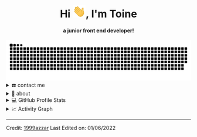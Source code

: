 <div align="center">
<h1 align="center">Hi <img width="35" src="https://github.com/1999AZZAR/1999AZZAR/blob/main/resources/img/waving.gif">, I'm Toine</h1>
<h4 align="center">a junior front end developer!</h4>
</div>

<div align="center">
  <a href="https://1999azzar.github.io/1999AZZAR/">
  <img  src="https://github.com/1999AZZAR/1999AZZAR/blob/main/resources/img/grid-snake.svg"
       alt="snake" /></a>
</div>

<details>
  <summary>☎️ contact me</summary>
<div>
  <samp>
    <h2 align="center">You can reach me by:</h2>
    <p align="center">
      <br/>
      <a href="https://www.linkedin.com/in/toineriedo/" target="blank"><img align="center"
         src="https://img.shields.io/badge/linkedin-%231DA1F2.svg?style=for-the-badge&logo=linkedin&logoColor=white"
         alt="azzar" height="30"/></a>
      <a href="https://mailto:riedotoine@gmail.com" target="blank"><img align="center"
         src="https://img.shields.io/badge/gmail-EA4335.svg?style=for-the-badge&logo=gmail&logoColor=white"
         alt="azzar" height="30"/></a>
    </p>
  <p align="center">
      <a href="https://twitter.com/togido_" target="blank"><img align="center"
         src="https://img.shields.io/badge/twitter-1DA1F2.svg?style=for-the-badge&logo=twitter&logoColor=white"
         alt="azzar" height="30"/></a>
      <br>
    </p>
  </samp>
</div>
</details>

<details>
  <summary>🧮 about</summary>
<div>
<h2 align="center">🧮 About this Account</h2>
 <p align="center">
  <a href="github.com/toine08" target="blank"><img align="center" 
     src="https://badges.pufler.dev/visits/toine08/toine08?style=for-the-badge&color=e74c3c&logo=github&label=Spying+Counter"
     alt="spying counter" /></a>
  <a href="github.com/toine08" target="blank"><img align="center" 
     src="https://badges.pufler.dev/years/toine08/?style=for-the-badge&color=27a4fb&logo=github&label=Account+Age"
     alt="account age" /></a>
  </p>
  <p align="center">
  <a href="github.com/toine08" target="blank"><img align="center" 
     src="https://badges.pufler.dev/updated/toine08/toine08?style=for-the-badge&color=ff00b4&logo=github&label=Profile+Updated"
     alt="updated" /></a>
  <a href="github.com/toine08" target="blank"><img align="center" 
     src="https://badges.pufler.dev/repos/toine08/?style=for-the-badge&color=251ee7&logo=github&label=Public+Repos"
     alt="repos" /></a>
 </p>
</div>
</details>
<details> 
  <summary>💻 GitHub Profile Stats</summary>
  <div>
    <h2 align="center"> 📊 Github stats </h2>
      <br/>
         <p align="center">
          <a href="https://github.com/toine08/">
          <img src="https://github-readme-stats.vercel.app/api/top-langs/?username=toine08&hide=rust&show_icons=true&theme=gruvbox&hide_border=true&layout=compact" alt="toine08 :: Top Langs" /></a>
        </p>
        <p align="center">
          <a href="https://github.com/toine08/">
          <img width="49.5%" src="https://github-readme-stats.vercel.app/api?username=toine08&show_icons=true&theme=gruvbox&hide_border=true" />
          <img width="49.5%" src="https://github-readme-streak-stats.herokuapp.com/?user=toine08&theme=gruvbox&hide_border=true" />
          </a>
       </p>
     <br>
  </div>    
</details>

<details>
  <summary>📈 Activity Graph</summary>
  <br/>
  <h2 align="center"> my current activity </h2>
<a href="https://github.com/ashutosh00710/github-readme-activity-graph"><img alt="toine's Activity Graph" src="https://activity-graph.herokuapp.com/graph/?username=toine08&bg_color=000&color=fff&line=00E676&point=fff&hide_border=true" /></a>
</details>

------
Credit: [1999azzar](https://github.com/1999azzar)
Last Edited on: 01/06/2022

